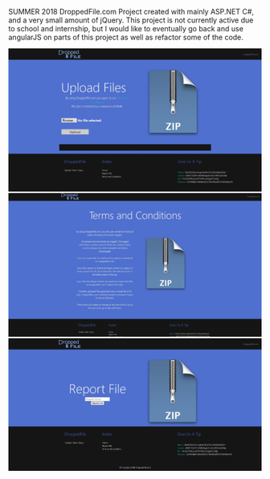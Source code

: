 SUMMER 2018
DroppedFile.com
Project created with mainly ASP.NET C#, and a very small amount of jQuery.
This project is not currently active due to school and internship, but I would like to eventually go back and use angularJS on parts of this project as well as refactor some of the code.

![ScreenShot](https://github.com/aaprather/DroppedFile/blob/master/Images/main_page_DroppedFile.jpg)
![ScreenShot](https://github.com/aaprather/DroppedFile/blob/master/Images/terms_DroppedFile.jpg)
![ScreenShot](https://github.com/aaprather/DroppedFile/blob/master/Images/report_file_DroppedFile.jpg)
